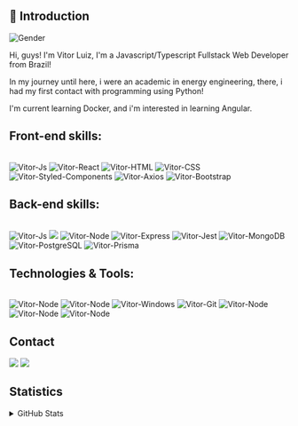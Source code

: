 ## 👋 Introduction
![Gender](https://img.shields.io/badge/Gender-%F0%9F%A4%B5-lightgrey)

Hi, guys! I'm Vitor Luiz, I'm a Javascript/Typescript Fullstack Web Developer from Brazil!

In my journey until here, i were an academic in energy engineering, there, i had my first contact with programming using Python!

I'm current learning Docker, and i'm interested in learning Angular.

## Front-end skills:
<div style="display: inline_block"><br>
  <img alt="Vitor-Js" src="https://img.shields.io/badge/JavaScript-323330?style=for-the-badge&logo=javascript&logoColor=F7DF1E">
  <img alt="Vitor-React" src="https://img.shields.io/badge/React-20232A?style=for-the-badge&logo=react&logoColor=61DAFB">
  <img alt="Vitor-HTML" src="https://img.shields.io/badge/HTML5-E34F26?style=for-the-badge&logo=html5&logoColor=white">
  <img alt="Vitor-CSS" src="https://img.shields.io/badge/CSS3-1572B6?style=for-the-badge&logo=css3&logoColor=white">
  <img alt="Vitor-Styled-Components" src="https://img.shields.io/badge/styled--components-DB7093?style=for-the-badge&logo=styled-components&logoColor=white"/>
  <img alt="Vitor-Axios" src="https://img.shields.io/badge/axios-671ddf?&style=for-the-badge&logo=axios&logoColor=white"/>
  <img alt="Vitor-Bootstrap" src="https://img.shields.io/badge/Bootstrap-563D7C?style=for-the-badge&logo=bootstrap&logoColor=white"/>

</div>

## Back-end skills:
<div style="display: inline_block"> <br>
  <img alt="Vitor-Js" src="https://img.shields.io/badge/JavaScript-323330?style=for-the-badge&logo=javascript&logoColor=F7DF1E">
 	<img src="https://img.shields.io/badge/TypeScript-007ACC?style=for-the-badge&logo=typescript&logoColor=white" />
  <img alt="Vitor-Node" src="https://img.shields.io/badge/Node%20js-339933?style=for-the-badge&logo=nodedotjs&logoColor=white" />
  <img alt="Vitor-Express" src="https://img.shields.io/badge/Express%20js-000000?style=for-the-badge&logo=express&logoColor=white" />
  <img alt="Vitor-Jest" src="https://img.shields.io/badge/Jest-C21325?style=for-the-badge&logo=jest&logoColor=white" />
  <img alt="Vitor-MongoDB" src="https://img.shields.io/badge/MongoDB-4EA94B?style=for-the-badge&logo=mongodb&logoColor=white" />
  <img alt="Vitor-PostgreSQL" src="https://img.shields.io/badge/PostgreSQL-316192?style=for-the-badge&logo=postgresql&logoColor=white" />
  <img alt="Vitor-Prisma" src="https://img.shields.io/badge/Prisma-3982CE?style=for-the-badge&logo=Prisma&logoColor=white"/>
</div>

## Technologies & Tools:
<div style="display: inline_block"><br>
  <img alt="Vitor-Node" src="https://img.shields.io/badge/npm-CB3837?style=for-the-badge&logo=npm&logoColor=white" />
  <img alt="Vitor-Node" src="https://img.shields.io/badge/Linux-FCC624?style=for-the-badge&logo=linux&logoColor=black" />
  <img alt="Vitor-Windows" src="https://img.shields.io/badge/Windows-0078D6?style=for-the-badge&logo=windows&logoColor=white"/>
  <img alt="Vitor-Git" src="https://img.shields.io/badge/GIT-E44C30?style=for-the-badge&logo=git&logoColor=white" />
  <img alt="Vitor-Node" src="https://img.shields.io/badge/GitHub-100000?style=for-the-badge&logo=github&logoColor=white" />
  <img alt="Vitor-Node" src="https://img.shields.io/badge/VSCode-0078D4?style=for-the-badge&logo=visual%20studio%20code&logoColor=white" />
  <img alt="Vitor-Node" src="https://img.shields.io/badge/Vite-B73BFE?style=for-the-badge&logo=vite&logoColor=FFD62E" />
</div>

## Contact
<a href = "mailto:vitor.luiz.eer@gmail.com"> <img src="https://img.shields.io/badge/Gmail-D14836?style=for-the-badge&logo=gmail&logoColor=white" target="_blank"></a>
<a href="https://www.linkedin.com/in/vitorluizmartins/" target="_blank"><img src="https://img.shields.io/badge/LinkedIn-0077B5?style=for-the-badge&logo=linkedin&logoColor=white" target="_blank"></a> 

## Statistics
<details>
<summary>GitHub Stats</summary>
<img width="350px" height="195px" src="https://github-readme-stats.vercel.app/api?username=vitorluizms&show_icons=true&count_private=true&hide_border=true&title_color=073ebd&icon_color=white&text_color=c9d1d9&bg_color=0d1117" alt="Vitor luiz github stats" /> 
<img width="265px" height="195px" src="https://github-readme-stats.vercel.app/api/top-langs/?username=vitorluizms&layout=compact&hide_border=true&title_color=073ebd&text_color=c9d1d9&bg_color=0d1117" />
</details>

